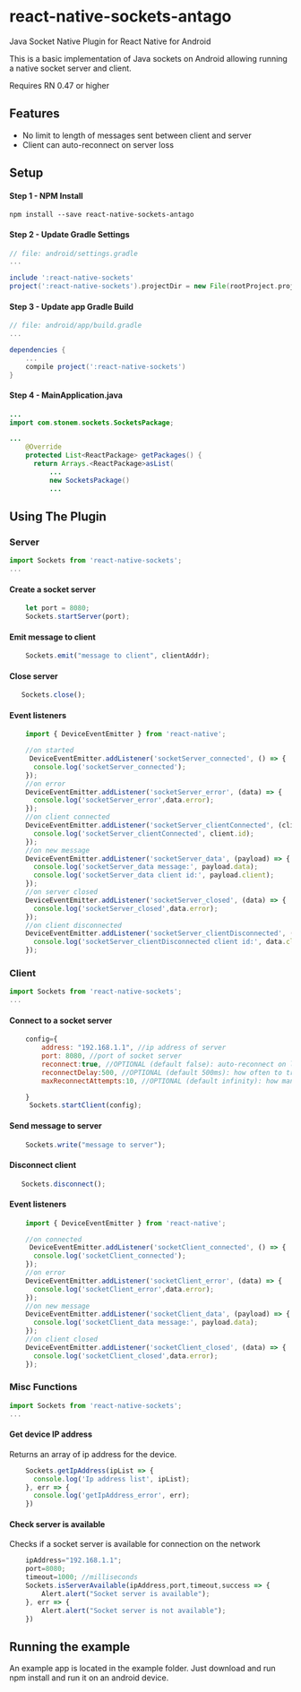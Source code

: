 # react-native-sockets-antago
Java Socket Native Plugin for React Native for Android

This is a basic implementation of Java sockets on Android allowing running a native socket server and client.

Requires RN 0.47 or higher


## Features
* No limit to length of messages sent between client and server
* Client can auto-reconnect on server loss

## Setup
#### Step 1 - NPM Install

```shell
npm install --save react-native-sockets-antago
```
#### Step 2 - Update Gradle Settings

```gradle
// file: android/settings.gradle
...

include ':react-native-sockets'
project(':react-native-sockets').projectDir = new File(rootProject.projectDir, '../node_modules/react-native-sockets/android')
```

#### Step 3 - Update app Gradle Build

```gradle
// file: android/app/build.gradle
...

dependencies {
    ...
    compile project(':react-native-sockets')
}
```

#### Step 4 - MainApplication.java

```java
...
import com.stonem.sockets.SocketsPackage;

...
    @Override
    protected List<ReactPackage> getPackages() {
      return Arrays.<ReactPackage>asList(
          ...
          new SocketsPackage()
          ...
```


## Using The Plugin

### Server

```js
import Sockets from 'react-native-sockets';
...
```
#### Create a socket server
```js
    let port = 8080;
    Sockets.startServer(port);
```

#### Emit message to client
```js
    Sockets.emit("message to client", clientAddr);
```

#### Close server
```js
   Sockets.close();
```

#### Event listeners
```js
    import { DeviceEventEmitter } from 'react-native';

    //on started
     DeviceEventEmitter.addListener('socketServer_connected', () => {
      console.log('socketServer_connected');
    });
    //on error
    DeviceEventEmitter.addListener('socketServer_error', (data) => {
      console.log('socketServer_error',data.error);
    });
    //on client connected
    DeviceEventEmitter.addListener('socketServer_clientConnected', (client) => {
      console.log('socketServer_clientConnected', client.id);
    });
    //on new message
    DeviceEventEmitter.addListener('socketServer_data', (payload) => {
      console.log('socketServer_data message:', payload.data);
      console.log('socketServer_data client id:', payload.client);
    });
    //on server closed
    DeviceEventEmitter.addListener('socketServer_closed', (data) => {
      console.log('socketServer_closed',data.error);
    });
    //on client disconnected
    DeviceEventEmitter.addListener('socketServer_clientDisconnected', (data) => {
      console.log('socketServer_clientDisconnected client id:', data.client);
    });
```

### Client

```js
import Sockets from 'react-native-sockets';
...
```
#### Connect to a socket server
```js
    config={
        address: "192.168.1.1", //ip address of server
        port: 8080, //port of socket server
        reconnect:true, //OPTIONAL (default false): auto-reconnect on lost server
        reconnectDelay:500, //OPTIONAL (default 500ms): how often to try to auto-reconnect
        maxReconnectAttempts:10, //OPTIONAL (default infinity): how many time to attemp to auto-reconnect

    }
     Sockets.startClient(config);
```

#### Send message to server
```js
    Sockets.write("message to server");
```

#### Disconnect client
```js
   Sockets.disconnect();
```

#### Event listeners
```js
    import { DeviceEventEmitter } from 'react-native';

    //on connected
     DeviceEventEmitter.addListener('socketClient_connected', () => {
      console.log('socketClient_connected');
    });
    //on error
    DeviceEventEmitter.addListener('socketClient_error', (data) => {
      console.log('socketClient_error',data.error);
    });
    //on new message
    DeviceEventEmitter.addListener('socketClient_data', (payload) => {
      console.log('socketClient_data message:', payload.data);
    });
    //on client closed
    DeviceEventEmitter.addListener('socketClient_closed', (data) => {
      console.log('socketClient_closed',data.error);
    });
```


### Misc Functions

```js
import Sockets from 'react-native-sockets';
...
```
#### Get device IP address
Returns an array of ip address for the device.
```js
    Sockets.getIpAddress(ipList => {
      console.log('Ip address list', ipList);
    }, err => {
      console.log('getIpAddress_error', err);
    })
```

#### Check server is available
Checks if a socket server is available for connection on the network
```js
    ipAddress="192.168.1.1";
    port=8080;
    timeout=1000; //milliseconds
    Sockets.isServerAvailable(ipAddress,port,timeout,success => {
        Alert.alert("Socket server is available");
    }, err => {
        Alert.alert("Socket server is not available");
    })
```

## Running the example
An example app is located in the example folder. Just download and run npm install and run it on an android device.
